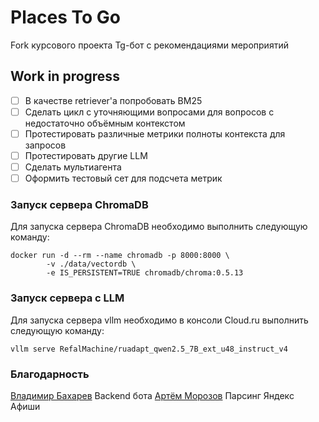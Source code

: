 # Places To Go
Fork курсового проекта 
Tg-бот с рекомендациями мероприятий 

## Work in progress
- [ ] В качестве retriever'а попробовать BM25
- [ ] Сделать цикл с уточняющими вопросами для вопросов с недостаточно объёмным контекстом
- [ ] Протестировать различные метрики полноты контекста для запросов
- [ ] Протестировать другие LLM
- [ ] Сделать мультиагента
- [ ] Оформить тестовый сет для подсчета метрик
 
### Запуск сервера ChromaDB
Для запуска сервера ChromaDB необходимо выполнить следующую команду:
```
docker run -d --rm --name chromadb -p 8000:8000 \
        -v ./data/vectordb \
        -e IS_PERSISTENT=TRUE chromadb/chroma:0.5.13
```

### Запуск сервера с LLM
Для запуска сервера vllm необходимо в консоли Cloud.ru выполнить следующую команду:
```
vllm serve RefalMachine/ruadapt_qwen2.5_7B_ext_u48_instruct_v4
```

### Благодарность
[Владимир Бахарев](https://github.com/vladeemerr) Backend бота
[Артём Морозов](https://github.com/artemmoroz0v) Парсинг Яндекс Афиши